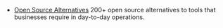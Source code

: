 - [Open Source Alternatives](https://www.btw.so/open-source-alternatives) 200+ open source alternatives to tools that businesses require in day-to-day operations.